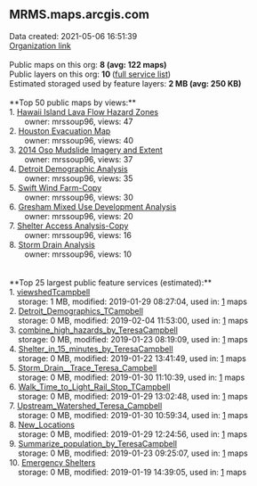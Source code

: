 <h2>MRMS.maps.arcgis.com</h2> Data created: 2021-05-06 16:51:39 <br /><a target='new' href='https://MRMS.maps.arcgis.com'>Organization link</a><br /><br />Public maps on this org: <b>8 (avg: 122 maps)</b><br />Public layers on this org: <b>10 </b>(<a target='new' href='https://services.arcgis.com/c1NR8edURiaO1brf/ArcGIS/rest/services'>full service list</a>)<br />Estimated storaged used by feature layers: <b>2 MB (avg: 250 KB)</b><br /><br />**Top 50 public maps by views:**<br />  1. <a target='new' href='https://www.arcgis.com/home/item.html?id=52494227eebd4702be17bc4c040ef157'>Hawaii Island Lava Flow Hazard Zones</a> <br />  &nbsp;&nbsp;&nbsp;&nbsp; &nbsp;&nbsp;owner: mrssoup96, views: 47<br />  2. <a target='new' href='https://www.arcgis.com/home/item.html?id=09f7111086c045c89162fbdc5ff3dd3b'>Houston Evacuation Map</a> <br />  &nbsp;&nbsp;&nbsp;&nbsp; &nbsp;&nbsp;owner: mrssoup96, views: 40<br />  3. <a target='new' href='https://www.arcgis.com/home/item.html?id=9f43055fdce046dabfdef1a95db4390c'>2014 Oso Mudslide Imagery and Extent</a> <br />  &nbsp;&nbsp;&nbsp;&nbsp; &nbsp;&nbsp;owner: mrssoup96, views: 37<br />  4. <a target='new' href='https://www.arcgis.com/home/item.html?id=b3106c2c09984a34964c0cd69ce2a033'>Detroit Demographic Analysis</a> <br />  &nbsp;&nbsp;&nbsp;&nbsp; &nbsp;&nbsp;owner: mrssoup96, views: 35<br />  5. <a target='new' href='https://www.arcgis.com/home/item.html?id=50eedf498d894bb9a381e5ee7ef597f1'>Swift Wind Farm-Copy</a> <br />  &nbsp;&nbsp;&nbsp;&nbsp; &nbsp;&nbsp;owner: mrssoup96, views: 30<br />  6. <a target='new' href='https://www.arcgis.com/home/item.html?id=de5874c88fab407eba60f2991a3d9c91'>Gresham Mixed Use Development Analysis</a> <br />  &nbsp;&nbsp;&nbsp;&nbsp; &nbsp;&nbsp;owner: mrssoup96, views: 20<br />  7. <a target='new' href='https://www.arcgis.com/home/item.html?id=1eaa5eadfd694379aedb4b94ac8bb1e1'>Shelter Access Analysis-Copy</a> <br />  &nbsp;&nbsp;&nbsp;&nbsp; &nbsp;&nbsp;owner: mrssoup96, views: 16<br />  8. <a target='new' href='https://www.arcgis.com/home/item.html?id=2bc25c4df9324ea39438f21b773cf737'>Storm Drain Analysis</a> <br />  &nbsp;&nbsp;&nbsp;&nbsp; &nbsp;&nbsp;owner: mrssoup96, views: 10<br /><br /><br />**Top 25 largest public feature services (estimated):**<br /> 1. <a target='new' href='https://www.arcgis.com/home/item.html?id=d1e92970b7da479ca2315b5f038c99a6'>viewshedTcampbell</a><br /> &nbsp;&nbsp;&nbsp;&nbsp;storage: 1 MB, modified: 2019-01-29 08:27:04,  used in: <a target='new' href='https://ed-ind-tb.s3-us-west-1.amazonaws.com/ADI/d1e92970b7da479ca2315b5f038c99a6.html'> 1</a> maps<br /> 2. <a target='new' href='https://www.arcgis.com/home/item.html?id=6231407bba6948fe94b8f83960d83bb4'>Detroit_Demographics_TCampbell</a><br /> &nbsp;&nbsp;&nbsp;&nbsp;storage: 0 MB, modified: 2019-02-04 11:53:00,  used in: <a target='new' href='https://ed-ind-tb.s3-us-west-1.amazonaws.com/ADI/6231407bba6948fe94b8f83960d83bb4.html'> 1</a> maps<br /> 3. <a target='new' href='https://www.arcgis.com/home/item.html?id=057d9d165c6042e19638e30fd39593bb'>combine_high_hazards_by_TeresaCampbell</a><br /> &nbsp;&nbsp;&nbsp;&nbsp;storage: 0 MB, modified: 2019-01-23 08:19:09,  used in: <a target='new' href='https://ed-ind-tb.s3-us-west-1.amazonaws.com/ADI/057d9d165c6042e19638e30fd39593bb.html'> 1</a> maps<br /> 4. <a target='new' href='https://www.arcgis.com/home/item.html?id=f5c54411f1ff443eaa638796153b77cb'>Shelter_in_15_minutes_by_TeresaCampbell</a><br /> &nbsp;&nbsp;&nbsp;&nbsp;storage: 0 MB, modified: 2019-01-22 13:41:49,  used in: <a target='new' href='https://ed-ind-tb.s3-us-west-1.amazonaws.com/ADI/f5c54411f1ff443eaa638796153b77cb.html'> 1</a> maps<br /> 5. <a target='new' href='https://www.arcgis.com/home/item.html?id=bc3b58ba213c4e2e9daedd7419f6e731'>Storm_Drain__Trace_Teresa_Campbell</a><br /> &nbsp;&nbsp;&nbsp;&nbsp;storage: 0 MB, modified: 2019-01-30 11:10:39,  used in: <a target='new' href='https://ed-ind-tb.s3-us-west-1.amazonaws.com/ADI/bc3b58ba213c4e2e9daedd7419f6e731.html'> 1</a> maps<br /> 6. <a target='new' href='https://www.arcgis.com/home/item.html?id=778e5a4c6ade4d47a7f3e74893da218a'>Walk_Time_to_Light_Rail_Stop_TCampbell</a><br /> &nbsp;&nbsp;&nbsp;&nbsp;storage: 0 MB, modified: 2019-01-29 13:02:48,  used in: <a target='new' href='https://ed-ind-tb.s3-us-west-1.amazonaws.com/ADI/778e5a4c6ade4d47a7f3e74893da218a.html'> 1</a> maps<br /> 7. <a target='new' href='https://www.arcgis.com/home/item.html?id=c6018e2b7c1342d6859cf89c2eee7a75'>Upstream_Watershed_Teresa_Campbell</a><br /> &nbsp;&nbsp;&nbsp;&nbsp;storage: 0 MB, modified: 2019-01-30 10:59:34,  used in: <a target='new' href='https://ed-ind-tb.s3-us-west-1.amazonaws.com/ADI/c6018e2b7c1342d6859cf89c2eee7a75.html'> 1</a> maps<br /> 8. <a target='new' href='https://www.arcgis.com/home/item.html?id=66482dbc6b1e4cf48044f15a85dfb6c8'>New_Locations</a><br /> &nbsp;&nbsp;&nbsp;&nbsp;storage: 0 MB, modified: 2019-01-29 12:24:56,  used in: <a target='new' href='https://ed-ind-tb.s3-us-west-1.amazonaws.com/ADI/66482dbc6b1e4cf48044f15a85dfb6c8.html'> 1</a> maps<br /> 9. <a target='new' href='https://www.arcgis.com/home/item.html?id=fa277e5bad0d42fd99fee1766bca72d2'>Summarize_population_by_TeresaCampbell</a><br /> &nbsp;&nbsp;&nbsp;&nbsp;storage: 0 MB, modified: 2019-01-23 09:25:07,  used in: <a target='new' href='https://ed-ind-tb.s3-us-west-1.amazonaws.com/ADI/fa277e5bad0d42fd99fee1766bca72d2.html'> 1</a> maps<br /> 10. <a target='new' href='https://www.arcgis.com/home/item.html?id=1cb6b13e3fa04badade9f9a7cdb51d6b'>Emergency Shelters</a><br /> &nbsp;&nbsp;&nbsp;&nbsp;storage: 0 MB, modified: 2019-01-19 14:39:05,  used in: <a target='new' href='https://ed-ind-tb.s3-us-west-1.amazonaws.com/ADI/1cb6b13e3fa04badade9f9a7cdb51d6b.html'> 1</a> maps<br />